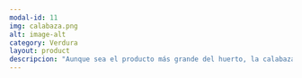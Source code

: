 ```yaml
---
modal-id: 11
img: calabaza.png
alt: image-alt
category: Verdura
layout: product
descripcion: "Aunque sea el producto más grande del huerto, la calabaza es muy sensible a las temporadas frías. Su mejor temporada es el verano y el inició de otoño. La calabaza más grande de España fue cultivada en 2016, ¡pesaba más de 600 kilos!"
---
```

